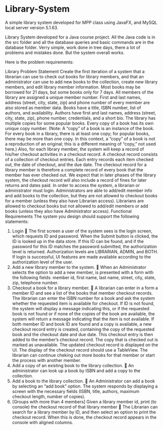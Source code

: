 # Library-System
A simple library system developed for MPP class using JavaFX, and MySQL local server version 5.1.63.

Library System developed for a Java course project.
All the Java code is in the src folder and all the database queries and basic commands are in the database folder.
Verry simple, work done in tree days, there a lot of problems and mistakes done.
But the system overall works.

Here is the problem requirements:

Library Problem Statement
Create the first iteration of a system that a librarian can use to check out books for library members, and
that an administrator can use to add new books to the collection, create new library members, and edit
library member information.
Most books may be borrowed for 21 days, but some books only for 7 days.
All members of the library are assigned a unique member number. First and last names, address (street,
city, state, zip) and phone number of every member are also stored as member data.
Books have a title, ISBN number, list of authors, and availability. Authors have first and last names,
address (street, city, state, zip), phone number, credentials, and a short bio.
The library has multiple copies for some popular books. Every copy of a book has its own unique copy
number. (Note: A “copy” of a book is an instance of the book. For every book in a library, there is at least
one copy; for popular books, there may be more than one copy. In this context, a “copy” of a book is not
a reproduction of an original; this is a different meaning of “copy,” not used here.)
Also, for each library member, the system will keep a record of his/her checkout activities in a checkout
record. A checkout record consists of a collection of checkout entries. Each entry records each item
checked out, the date of checkout, and the due date. The checkout record for a library member is
therefore a complete record of every book that the member has ever checked out. We expect that in
later phases of the library system, the checkout record will also include a record of fines for later returns
and dates paid.
In order to access the system, a librarian or administrator must login. Administrators are able to
add/edit member info and add books to the collection, but they are not allowed to checkout books for a
member (unless they also have Librarian access). Librarians are allowed to checkout books but not
allowed to add/edit members or add books (unless they also have Administrator access). 
Functional Requirements
The system you design should support the following statements:
1. Login
 The first screen a user of the system sees is the login screen, which requests ID and
password. When the Submit button is clicked, the ID is looked up in the data store. If this ID
can be found, and if the password for this ID matches the password submitted, the
authorization level is returned. Authorization levels are LIBRARIAN, ADMIN, and BOTH. If
login is successful, UI features are made available according to the authorization level of the
user.
2. Add a new library member to the system.
 When an Administrator selects the option to add a new member, is presented with a form
with the following fields: member id, first name, last name, street, city, state, zip, telephone
number.
3. Checkout a book for a library member.
 A librarian can enter in a form a member ID and see a list of the books that member
checkout records. The librarian can enter the ISBN number for a book and ask the system
whether the requested item is available for checkout. If ID is not found, the system will
display a message indicating this, or if the requested book is not found or if none of the
copies of the book are available, the system will return a message indicating that the item is
not available. If both member ID and book ID are found and a copy is available, a new
checkout record entry is created, containing the copy of the requested book and the
checkout date and due date. This checkout entry is then added to the member’s checkout
record. The copy that is checked out is marked as unavailable. The updated checkout
record is displayed on the UI. The display of the checkout record should use a TableView.
The librarian can continue cheking out more books for that member or start the process
with another member.
4. Add a copy of an existing book to the library collection.
 An administrator can look up a book by ISBN and add a copy to the collection.
5. Add a book to the library collection.
 An Administrator can add a book by selecting an “add book” option. The system responds by
displaying a screen with the necessary fields (ISBN, title, authors, maximum checkout length,
number of copies).
6. [Groups with more than 4 members] Given a library member id, print (to console) the checkout
record of that library member
 The Librarian can search for a library member by ID, and then select an option to print the
checkout record. When this is done, the checkout record appears in the console with
aligned columns.
